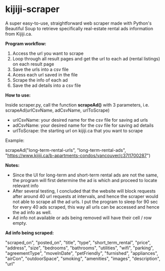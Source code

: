 # kijiji-scraper
A super easy-to-use, straightforward web scraper made with Python's Beautiful Soup to retrieve specifically real-estate rental ads information from Kijiji.ca.

**Program workflow:**

1. Access the url you want to scrape
2. Loop through all result pages and get the url to each ad (rental listings) on each result page
3. Save the urls into a csv file
4. Acess each url saved in the file
5. Scrape the info of each ad
6. Save the ad details into a csv file

**How to use:**

Inside scraper.py, call the function **scrapeAd()** with 3 parameters, i.e. scrapeAd(urlCsvName, adCsvName, urlToScrape)

- urlCsvName: your desired name for the csv file for saving ad urls
- adCsvName: your desired name for the csv file for saving ad details
- urlToScrape: the starting url on kijiji.ca that you want to scrape

Example:

scrapeAd("long-term-rental-urls", "long-term-rental-ads", "https://www.kijiji.ca/b-apartments-condos/vancouver/c37l1700287")

**Notes:**

- Since the UI for long-term and short-term rental ads are not the same, the program will first determine the ad is which and proceed to locate relevant info
- After several testing, I concluded that the website will block requests after around 40 url requests at intervals, and hence the scraper would not able to scrape  all the ad urls. I put the program to sleep for 90 sec for every 40 ads scraped, this way all urls can be accessed and hence the ad info as well.
- Ad info not available or ads being removed will have their cell / row empty.

**Ad info being scraped:**

  "scraped_on",
  "posted_on",
  "title",
  "type",
  "short_term_rental",
  "price",
  "address",
  "size",
  "bedrooms",
  "bathrooms",
  "utilities",
  "wifi",
  "parking",
  "agreementType",
  "moveInDate",
  "petFriendly",
  "furnished",
  "appliances",
  "airCon",
  "outdoorSpace",
  "smoking",
  "amenities",
  "images",
  "description",
  "url"
